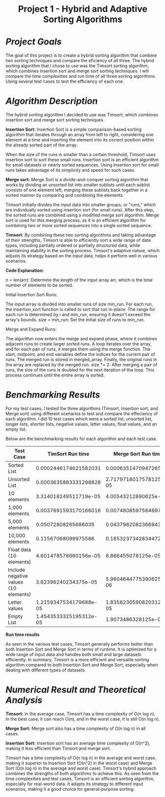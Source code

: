 # <div align="center">Project 1 - Hybrid and Adaptive Sorting Algorithms</div>
# ***Project Goals***
The goal of this project is to create a hybrid sorting algorithm that combine two sorting techniques and compare the eficiency of all three. The hybrid sorting algorithm that I chose to use was the Timsort sorting algorithm, which combines insertion sort and merge sort sorting techniques. I will compare the time complexities and run time of all three sorting algorithms. Using several test cases to test the efficiency of each one.

# ***Algorithm Description***
The hybrid sorting algorithm I decided to use was Timsort, which combines insertion sort and merge sort sorting techniques.

**Insertion Sort:**
Insertion Sort is a simple comparison-based sorting algorithm that iterates through an array from left to right, considering one element at a time and inserting the element into its correct position within the already sorted part of the array.

When the size of the runs is smaller than a certain threshold, Timsort uses insertion sort to sort these small runs. Insertion sort is an efficient algorithm for small datasets or nearly sorted sequences. Using insertion sort for small runs takes advantage of its simplicity and speed for such cases.

**Merge sort:**
Merge Sort is a divide-and-conquer sorting algorithm that works by dividing an unsorted list into smaller sublists until each sublist consists of one element left, merging these sublists back together in a sorted manner by comparing and combining the elements.

Timsort initially divides the input data into smaller groups, or "runs," which are individually sorted using insertion sort (for small runs). After this step, the sorted runs are combined using a modified merge sort algorithm. Merge sort is used for this merging process, as it is an efficient algorithm for combining two or more sorted sequences into a single sorted sequence.


**Timsort:**
By combining these two sorting algorithms and taking advantage of their strengths, Timsort is able to efficiently sort a wide range of data types, including partially ordered or partially structured data, while maintaining stability in the sorting process. Timsort's adaptive nature, which adjusts its strategy based on the input data, helps it perform well in various scenarios.

**Code Explanation:**

n = len(arr): Determine the length of the input array arr, which is the total number of elements to be sorted.

Initial Insertion Sort Runs:

The input array is divided into smaller runs of size min_run.
For each run, the insertion_sort function is called to sort that run in-place.
The range for each run is determined by i and min_run, ensuring it doesn't exceed the array's bounds.
size = min_run: Set the initial size of runs to min_run.

Merge and Expand Runs:

The algorithm now enters the merge and expand phase, where it combines adjacent runs to create larger sorted runs.
A loop iterates over the array, and for each pair of runs, it merges them using the merge function.
The start, midpoint, and end variables define the indices for the current pair of runs.
The merged run is stored in merged_array.
Finally, the original runs in the array are replaced by the merged run.
size *= 2: After merging a pair of runs, the size of the runs is doubled for the next iteration of the loop. This process continues until the entire array is sorted.

# ***Benchmarking Results***
For my test cases, I tested the three algorithms (Timsort, Insertion sort, and Merge sort) using different scenarios to test and compare the effeciency of each algorithm. I did 10 test cases which were a sorted list, unsorted list, longer lists, shorter lists, negative values, letter values, float values, and an empty list.

Below are the benchmarking results for each algorithm and each test case.

| Test Case | TimSort Run time| Merge Sort Run time| Insertion Sort Run time|
| -------- | -------  | --------| --------|
| Sorted List  | 0.0002446174621582031 | 0.0006351470947265625| 5.125999450683594e-05|
| Unsorted List | 0.0003635883331298828 |2.7179718017578125e-05  | 0.0005280971527099609|
|10 elements |3.314018249511719e-05|4.00543212890625e-05|4.76837158203125e-06|
|1,000 elements | 0.0037691593170166016   | 0.0074808597564697266  |  0.00020170211791992188   |
|5,000 elements | 0.05072808265686035   |  0.043798208236694336  |  0.0012271404266357422  |
|10,000 elements| 0.11567068099975586  |0.16532373428344727| 0.003881216049194336 |
|Float data (10 elements) | 4.601478576660156e-05   | 6.866455078125e-05   |  4.76837158203125e-06  |
|Include negative values (10 elements) |  3.62396240234375e-05  | 5.9604644775390625e-06   |  6.031990051269531e-05  |
|Letter values |  1.2159347534179688e-05  |  1.8358230590820312e-05  |   3.0994415283203125e-06 |
|Empty List|  1.4543533325195312e-05|1.9073486328125e-06| 6.198883056640625e-06|

**Run time results**

As seen in the various test cases, Timsort generally performs better than both Insertion Sort and Merge Sort in terms of runtime. It is optimized for a wide range of input data and handles both small and large datasets efficiently. In summary, Timsort is a more efficient and versatile sorting algorithm compared to both Insertion Sort and Merge Sort, especially when dealing with different types of datasets.

# ***Numerical Result and Theoretical Analysis***

**Timsort:** In the average case, Timsort has a time complexity of O(n log n). In the best case, it can reach O(n), and in the worst case, it is still O(n log n). 

**Merge Sort:** Merge sort also has a time complexity of O(n log n) in all cases.

**Insertion Sort:** Insertion sort has an average time complexity of O(n^2), making it less efficient than Timsort and merge sort.

Timsort has a time complexity of O(n log n) in the average and worst case, making it superior to Insertion Sort (O(n^2) in the worst case) and Merge Sort (O(n log n) in the average and worst case). Timsort's hybrid approach combines the strengths of both algorithms to achieve this. As seen from the time complexities and test cases, Timsort is an efficient sorting algorithm, especially for real-world data. It adapts its strategy to different input scenarios, making it a good choice for general-purpose sorting.
